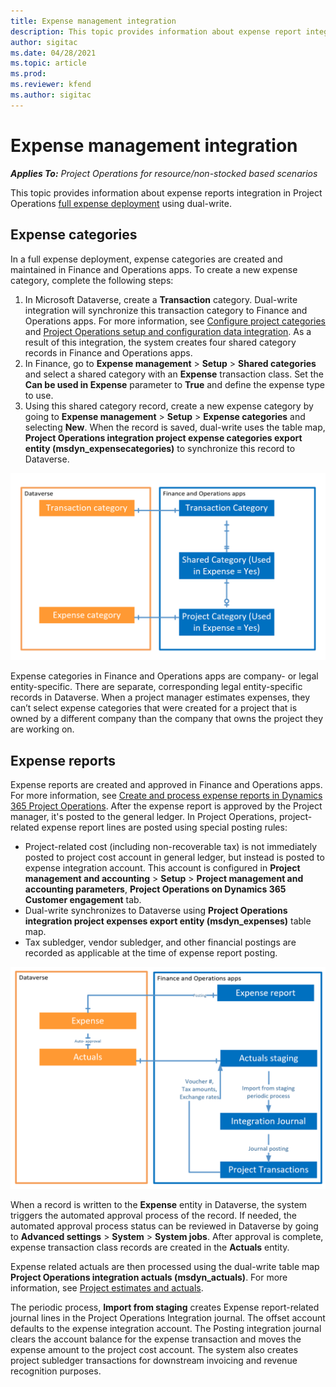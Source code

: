 ```yaml
---
title: Expense management integration
description: This topic provides information about expense report integration in Project Operations using dual-write. 
author: sigitac
ms.date: 04/28/2021
ms.topic: article
ms.prod:
ms.reviewer: kfend 
ms.author: sigitac
---
```


# Expense management integration

_**Applies To:** Project Operations for resource/non-stocked based scenarios_

This topic provides information about expense reports integration in Project Operations [full expense deployment](../expense/expense-overview.md) using dual-write.

## Expense categories

In a full expense deployment, expense categories are created and maintained in Finance and Operations apps. To create a new expense category, complete the following steps:

1. In Microsoft Dataverse, create a **Transaction** category. Dual-write integration will synchronize this transaction category to Finance and Operations apps. For more information, see [Configure project categories](/dynamics365/project-operations/project-accounting/configure-project-categories) and [Project Operations setup and configuration data integration](resource-dual-write-setup-integration.md). As a result of this integration, the system creates four shared category records in Finance and Operations apps.
2. In Finance, go to **Expense management** > **Setup** > **Shared categories** and select a shared category with an **Expense** transaction class. Set the **Can be used in Expense** parameter to **True** and define the expense type to use.
3. Using this shared category record, create a new expense category by going to **Expense management** > **Setup** > **Expense categories** and selecting **New**. When the record is saved, dual-write uses the table map, **Project Operations integration project expense categories export entity (msdyn\_expensecategories)** to synchronize this record to Dataverse.

  ![Expense categories integration](./media/DW6ExpenseCategories.png)

Expense categories in Finance and Operations apps are company- or legal entity-specific. There are separate, corresponding legal entity-specific records in Dataverse. When a project manager estimates expenses, they can’t select expense categories that were created for a project that is owned by a different company than the company that owns the project they are working on. 

## Expense reports

Expense reports are created and approved in Finance and Operations apps. For more information, see [Create and process expense reports in Dynamics 365 Project Operations](/learn/modules/create-process-expense-reports/). After the expense report is approved by the Project manager, it's posted to the general ledger. In Project Operations, project-related expense report lines are posted using special posting rules:

  - Project-related cost (including non-recoverable tax) is not immediately posted to project cost account in general ledger, but instead is posted to expense integration account. This account is configured in **Project management and accounting** > **Setup** > **Project management and accounting parameters**, **Project Operations on Dynamics 365 Customer engagement** tab.
  - Dual-write synchronizes to Dataverse using **Project Operations integration project expenses export entity (msdyn\_expenses)** table map.
  - Tax subledger, vendor subledger, and other financial postings are recorded as applicable at the time of expense report posting.

  ![Expense reports integration](./media/DW6ExpenseReports.png)

When a record is written to the **Expense** entity in Dataverse, the system triggers the automated approval process of the record. If needed, the automated approval process status can be reviewed in Dataverse by going to **Advanced settings** > **System** > **System jobs**. After approval is complete, expense transaction class records are created in the **Actuals** entity.

Expense related actuals are then processed using the dual-write table map **Project Operations integration actuals (msdyn\_actuals)**. For more information, see [Project estimates and actuals](resource-dual-write-estimates-actuals.md).

The periodic process, **Import from staging** creates Expense report-related journal lines in the Project Operations Integration journal. The offset account defaults to the expense integration account. The Posting integration journal clears the account balance for the expense transaction and moves the expense amount to the project cost account. The system also creates project subledger transactions for downstream invoicing and revenue recognition purposes.
